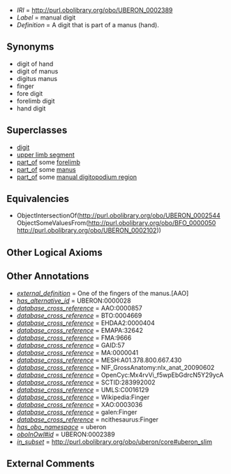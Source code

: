  * *IRI* = http://purl.obolibrary.org/obo/UBERON_0002389
 * *Label* = manual digit
 * *Definition* = A digit that is part of a manus (hand).

## Synonyms

 * digit of hand
 * digit of manus
 * digitus manus
 * finger
 * fore digit
 * forelimb digit
 * hand digit

## Superclasses

 * [digit](../../UBERON/44/UBERON_0002544.md)
 * [upper limb segment](../../UBERON/85/UBERON_0008785.md)
 * [part_of](../../BFO/50/BFO_0000050.md) some [forelimb](../../UBERON/02/UBERON_0002102.md)
 * [part_of](../../BFO/50/BFO_0000050.md) some [manus](../../UBERON/98/UBERON_0002398.md)
 * [part_of](../../BFO/50/BFO_0000050.md) some [manual digitopodium region](../../UBERON/41/UBERON_0012141.md)

## Equivalencies

 * ObjectIntersectionOf(<http://purl.obolibrary.org/obo/UBERON_0002544> ObjectSomeValuesFrom(<http://purl.obolibrary.org/obo/BFO_0000050> <http://purl.obolibrary.org/obo/UBERON_0002102>))

## Other Logical Axioms


## Other Annotations

 * *[external_definition](../../UBPROP/01/UBPROP_0000001.md)* = One of the fingers of the manus.[AAO]
 * *[has_alternative_id](../../Id/oboInOwl#hasAlternativeId.md)* = UBERON:0000028
 * *[database_cross_reference](../../ef/oboInOwl#hasDbXref.md)* = AAO:0000857
 * *[database_cross_reference](../../ef/oboInOwl#hasDbXref.md)* = BTO:0004669
 * *[database_cross_reference](../../ef/oboInOwl#hasDbXref.md)* = EHDAA2:0000404
 * *[database_cross_reference](../../ef/oboInOwl#hasDbXref.md)* = EMAPA:32642
 * *[database_cross_reference](../../ef/oboInOwl#hasDbXref.md)* = FMA:9666
 * *[database_cross_reference](../../ef/oboInOwl#hasDbXref.md)* = GAID:57
 * *[database_cross_reference](../../ef/oboInOwl#hasDbXref.md)* = MA:0000041
 * *[database_cross_reference](../../ef/oboInOwl#hasDbXref.md)* = MESH:A01.378.800.667.430
 * *[database_cross_reference](../../ef/oboInOwl#hasDbXref.md)* = NIF_GrossAnatomy:nlx_anat_20090602
 * *[database_cross_reference](../../ef/oboInOwl#hasDbXref.md)* = OpenCyc:Mx4rvVi_f5wpEbGdrcN5Y29ycA
 * *[database_cross_reference](../../ef/oboInOwl#hasDbXref.md)* = SCTID:283992002
 * *[database_cross_reference](../../ef/oboInOwl#hasDbXref.md)* = UMLS:C0016129
 * *[database_cross_reference](../../ef/oboInOwl#hasDbXref.md)* = Wikipedia:Finger
 * *[database_cross_reference](../../ef/oboInOwl#hasDbXref.md)* = XAO:0003036
 * *[database_cross_reference](../../ef/oboInOwl#hasDbXref.md)* = galen:Finger
 * *[database_cross_reference](../../ef/oboInOwl#hasDbXref.md)* = ncithesaurus:Finger
 * *[has_obo_namespace](../../ce/oboInOwl#hasOBONamespace.md)* = uberon
 * *[oboInOwl#id](../../id/oboInOwl#id.md)* = UBERON:0002389
 * *[in_subset](../../et/oboInOwl#inSubset.md)* = http://purl.obolibrary.org/obo/uberon/core#uberon_slim

## External Comments

